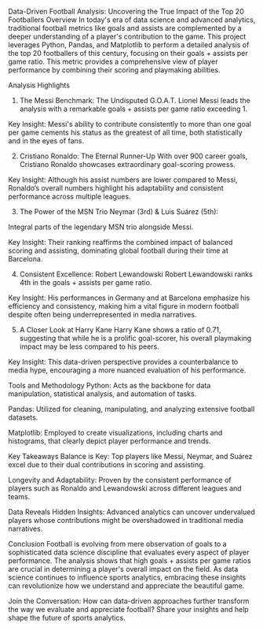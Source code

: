 Data-Driven Football Analysis: Uncovering the True Impact of the Top 20 Footballers
Overview
In today's era of data science and advanced analytics, traditional football metrics like goals and assists are complemented by a deeper understanding of a player's contribution to the game. This project leverages Python, Pandas, and Matplotlib to perform a detailed analysis of the top 20 footballers of this century, focusing on their goals + assists per game ratio. This metric provides a comprehensive view of player performance by combining their scoring and playmaking abilities.
 
Analysis Highlights
1. The Messi Benchmark: The Undisputed G.O.A.T.
Lionel Messi leads the analysis with a remarkable goals + assists per game ratio exceeding 1.

Key Insight: Messi's ability to contribute consistently to more than one goal per game cements his status as the greatest of all time, both statistically and in the eyes of fans.

2. Cristiano Ronaldo: The Eternal Runner-Up
With over 900 career goals, Cristiano Ronaldo showcases extraordinary goal-scoring prowess.

Key Insight: Although his assist numbers are lower compared to Messi, Ronaldo’s overall numbers highlight his adaptability and consistent performance across multiple leagues.

3. The Power of the MSN Trio
Neymar (3rd) & Luis Suárez (5th):

Integral parts of the legendary MSN trio alongside Messi.

Key Insight: Their ranking reaffirms the combined impact of balanced scoring and assisting, dominating global football during their time at Barcelona.

4. Consistent Excellence: Robert Lewandowski
Robert Lewandowski ranks 4th in the goals + assists per game ratio.

Key Insight: His performances in Germany and at Barcelona emphasize his efficiency and consistency, making him a vital figure in modern football despite often being underrepresented in media narratives.

5. A Closer Look at Harry Kane
Harry Kane shows a ratio of 0.71, suggesting that while he is a prolific goal-scorer, his overall playmaking impact may be less compared to his peers.

Key Insight: This data-driven perspective provides a counterbalance to media hype, encouraging a more nuanced evaluation of his performance.

Tools and Methodology
Python: Acts as the backbone for data manipulation, statistical analysis, and automation of tasks.

Pandas: Utilized for cleaning, manipulating, and analyzing extensive football datasets.

Matplotlib: Employed to create visualizations, including charts and histograms, that clearly depict player performance and trends.

Key Takeaways
Balance is Key: Top players like Messi, Neymar, and Suárez excel due to their dual contributions in scoring and assisting.

Longevity and Adaptability: Proven by the consistent performance of players such as Ronaldo and Lewandowski across different leagues and teams.

Data Reveals Hidden Insights: Advanced analytics can uncover undervalued players whose contributions might be overshadowed in traditional media narratives.

Conclusion
Football is evolving from mere observation of goals to a sophisticated data science discipline that evaluates every aspect of player performance. The analysis shows that high goals + assists per game ratios are crucial in determining a player's overall impact on the field. As data science continues to influence sports analytics, embracing these insights can revolutionize how we understand and appreciate the beautiful game.

Join the Conversation:
How can data-driven approaches further transform the way we evaluate and appreciate football? Share your insights and help shape the future of sports analytics.

